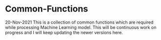 # Common-Functions
20-Nov-2021
This is a collection of common functions which are required while processing Machine Learning model. This will be continuous work on progress and I will keep updating the newer versions here.
